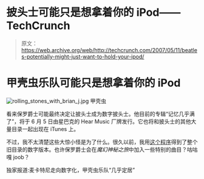 # 披头士可能只是想拿着你的 iPod——TechCrunch

> 原文：<https://web.archive.org/web/http://techcrunch.com/2007/05/11/beatles-potentially-might-just-want-to-hold-your-ipod/>

# 甲壳虫乐队可能只是想拿着你的 iPod

![rolling_stones_with_brian_j.jpg](img/2274a4f690d236a71a2562200e0c1a87.png)
甲壳虫

看来保罗爵士可能最终决定让披头士成为数字披头士。他目前的专辑“记忆几乎满了”，将于 6 月 5 日由星巴克的 Hear Music 厂牌发行。它也将和披头士的其他大量目录一起出现在 iTunes 上。

不过，我不太清楚这些大惊小怪是为了什么。很久以前，我用[这个程序](https://web.archive.org/web/20201129133153/http://crunchgear.com/2007/04/24/transmission-071-released-key-issues-fixed/)得到了整个旧目录的数字版本。也许保罗爵士会在*魔幻神秘之旅*中加入一些特别的曲目？咕咕嘎 joob？

独家报道:麦卡特尼走向数字化，甲壳虫乐队“几乎定居”